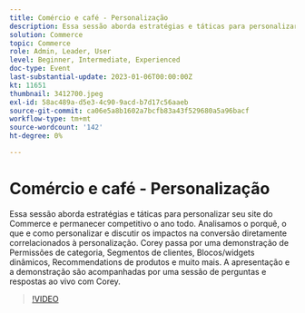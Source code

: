 ```yaml
---
title: Comércio e café - Personalização
description: Essa sessão aborda estratégias e táticas para personalizar seu site do Commerce e permanecer competitivo o ano todo. Analisamos o porquê, o que e como personalizar e discutir os impactos na conversão diretamente correlacionados à personalização. Corey passa por uma demonstração de Permissões de categoria, Segmentos de clientes, Blocos/widgets dinâmicos, Recommendations de produtos e muito mais. A apresentação e a demonstração são acompanhadas por uma sessão de perguntas e respostas ao vivo com Corey.
solution: Commerce
topic: Commerce
role: Admin, Leader, User
level: Beginner, Intermediate, Experienced
doc-type: Event
last-substantial-update: 2023-01-06T00:00:00Z
kt: 11651
thumbnail: 3412700.jpeg
exl-id: 58ac489a-d5e3-4c90-9acd-b7d17c56aaeb
source-git-commit: ca06e5a8b1602a7bcfb83a43f529680a5a96bacf
workflow-type: tm+mt
source-wordcount: '142'
ht-degree: 0%

---
```


# Comércio e café - Personalização

Essa sessão aborda estratégias e táticas para personalizar seu site do Commerce e permanecer competitivo o ano todo. Analisamos o porquê, o que e como personalizar e discutir os impactos na conversão diretamente correlacionados à personalização. Corey passa por uma demonstração de Permissões de categoria, Segmentos de clientes, Blocos/widgets dinâmicos, Recommendations de produtos e muito mais. A apresentação e a demonstração são acompanhadas por uma sessão de perguntas e respostas ao vivo com Corey.

>[!VIDEO](https://video.tv.adobe.com/v/3412700/?quality=12&learn=on)
